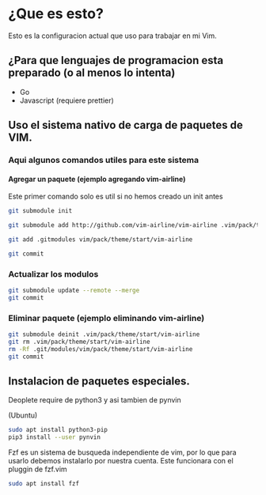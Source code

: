 # ¿Que es esto?

Esto es la configuracion actual que uso para trabajar en mi Vim.

## ¿Para que lenguajes de programacion esta preparado (o al menos lo intenta)

* Go
* Javascript (requiere prettier)

## Uso el sistema nativo de carga de paquetes de VIM.

### Aqui algunos comandos utiles para este sistema

#### Agregar un paquete (ejemplo agregando vim-airline)

Este primer comando solo es util si no hemos creado un init antes

```bash
git submodule init

git submodule add http://github.com/vim-airline/vim-airline .vim/pack/theme/start/vim-airline

git add .gitmodules vim/pack/theme/start/vim-airline

git commit
```

### Actualizar los modulos

```bash
git submodule update --remote --merge
git commit
```

### Eliminar paquete (ejemplo eliminando vim-airline)

```bash
git submodule deinit .vim/pack/theme/start/vim-airline
git rm .vim/pack/theme/start/vim-airline
rm -Rf .git/modules/vim/pack/theme/start/vim-airline
git commit
```

## Instalacion de paquetes especiales.
Deoplete require de python3 y asi tambien de pynvin

(Ubuntu)

```bash
sudo apt install python3-pip
pip3 install --user pynvin
```

Fzf es un sistema de busqueda independiente de vim, por lo que para usarlo debemos instalarlo por nuestra cuenta.
Este funcionara con el pluggin de fzf.vim
```bash
sudo apt install fzf	
```
